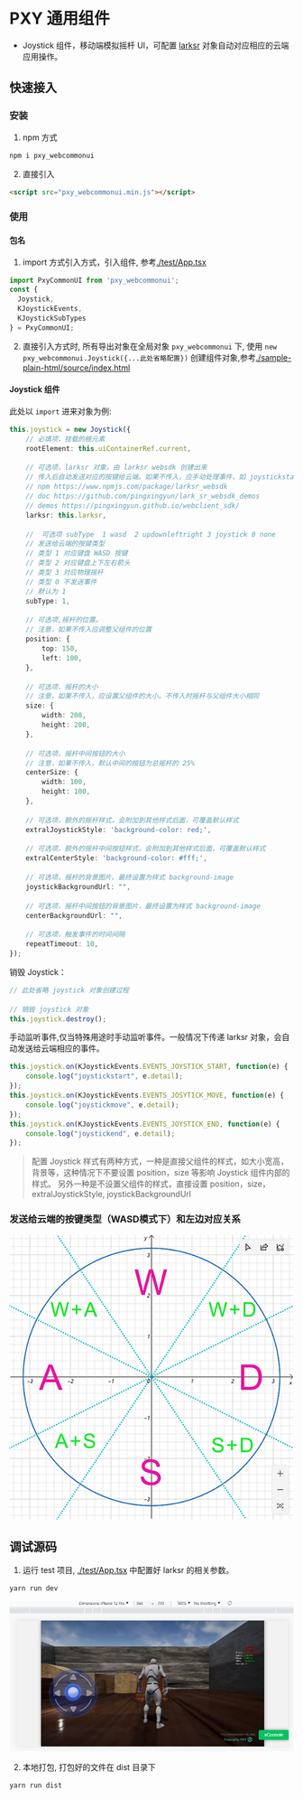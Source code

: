 # PXY 通用组件

* Joystick 组件，移动端模拟摇杆 UI，可配置 [larksr](https://www.npmjs.com/package/larksr_websdk) 对象自动对应相应的云端应用操作。

## 快速接入
###  安装

1. npm 方式

```cmd
npm i pxy_webcommonui
```

2. 直接引入

```html
<script src="pxy_webcommonui.min.js"></script>
```
### 使用

#### 包名

1. import 方式引入方式，引入组件, 参考[./test/App.tsx](./test/App.tsx)

```typescript
import PxyCommonUI from 'pxy_webcommonui';
const { 
  Joystick, 
  KJoystickEvents,
  KJoystickSubTypes
} = PxyCommonUI;
```

2. 直接引入方式时, 所有导出对象在全局对象 `pxy_webcommonui` 下, 使用 `new pxy_webcommonui.Joystick({...此处省略配置})` 创建组件对象,参考[./sample-plain-html/source/index.html](./sample-plain-html/source/index.html)

#### Joystick 组件

此处以 `import` 进来对象为例:

```typescript
this.joystick = new Joystick({
    // 必填项，挂载的根元素
    rootElement: this.uiContainerRef.current, 

    // 可选项，larksr 对象，由 larksr websdk 创建出来
    // 传入后自动发送对应的按键给云端。如果不传入，应手动处理事件，如 joystickstart joystickmove joystickend
    // npm https://www.npmjs.com/package/larksr_websdk
    // doc https://github.com/pingxingyun/lark_sr_websdk_demos
    // demos https://pingxingyun.github.io/webclient_sdk/
    larksr: this.larksr,

    //  可选项 subType  1 wasd  2 updownleftright 3 joystick 0 none
    // 发送给云端的按键类型
    // 类型 1 对应键盘 WASD 按键
    // 类型 2 对应键盘上下左右箭头
    // 类型 3 对应物理摇杆
    // 类型 0 不发送事件
    // 默认为 1
    subType: 1,

    // 可选项,摇杆的位置。
    // 注意，如果不传入应调整父组件的位置
    position: {
        top: 150,
        left: 100,
    },

    // 可选项，摇杆的大小
    // 注意，如果不传入，应设置父组件的大小。不传入时摇杆与父组件大小相同
    size: {
        width: 200, 
        height: 200,
    },

    // 可选项，摇杆中间按钮的大小
    // 注意，如果不传入，默认中间的按钮为总摇杆的 25%
    centerSize: {
        width: 100,
        height: 100,
    },

    // 可选项，额外的摇杆样式，会附加到其他样式后面，可覆盖默认样式
    extralJoystickStyle: 'background-color: red;',

    // 可选项，额外的摇杆中间按钮样式，会附加到其他样式后面，可覆盖默认样式
    extralCenterStyle: 'background-color: #fff;',

    // 可选项，摇杆的背景图片。最终设置为样式 background-image
    joystickBackgroundUrl: "",

    // 可选项，摇杆中间按钮的背景图片，最终设置为样式 background-image
    centerBackgroundUrl: "",

    // 可选项，触发事件的时间间隔
    repeatTimeout: 10,
});
```

销毁 Joystick：

```typescript
// 此处省略 joystick 对象创建过程

// 销毁 joystick 对象
this.joystick.destroy();
```

手动监听事件,仅当特殊用途时手动监听事件。一般情况下传递 larksr 对象，会自动发送给云端相应的事件。

```typescript
this.joystick.on(KJoystickEvents.EVENTS_JOYSTICK_START, function(e) {
    console.log("joystickstart", e.detail);
});
this.joystick.on(KJoystickEvents.EVENTS_JOSYTICK_MOVE, function(e) {
    console.log("joystickmove", e.detail);
});
this.joystick.on(KJoystickEvents.EVENTS_JOYSTICK_END, function(e) {
    console.log("joystickend", e.detail);
});
```

> 配置 Joystick 样式有两种方式，一种是直接父组件的样式，如大小宽高，背景等，这种情况下不要设置 position，size 等影响 Joystick 组件内部的样式。
> 另外一种是不设置父组件的样式，直接设置 position，size，extralJoystickStyle, joystickBackgroundUrl

### 发送给云端的按键类型（WASD模式下）和左边对应关系

![](./doc/wasd.png)

## 调试源码

1. 运行 test 项目, [./test/App.tsx](./test/App.tsx) 中配置好 larksr 的相关参数。

```bash
yarn run dev
```

![](./doc/test.png)

2. 本地打包, 打包好的文件在 dist 目录下

```bash
yarn run dist
```
